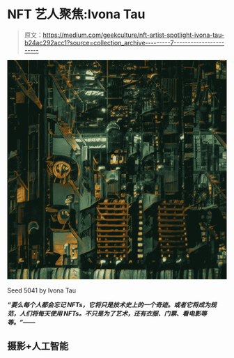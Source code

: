 # NFT 艺人聚焦:Ivona Tau

> 原文：<https://medium.com/geekculture/nft-artist-spotlight-ivona-tau-b24ac292acc1?source=collection_archive---------7----------------------->

![](img/ec77335417f5bafe4eb9e8c281943537.png)

Seed 5041 by Ivona Tau

***“要么每个人都会忘记 NFTs，它将只是技术史上的一个奇迹。或者它将成为规范，人们将每天使用 NFTs。不只是为了艺术，还有衣服、门票、看电影等等。”*——**

## 摄影+人工智能